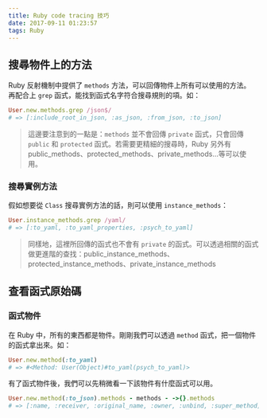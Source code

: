 ```yaml
---
title: Ruby code tracing 技巧
date: 2017-09-11 01:23:57
tags: Ruby
---
```


## 搜尋物件上的方法

Ruby 反射機制中提供了 `methods` 方法，可以回傳物件上所有可以使用的方法。
再配合上 `grep` 函式，能找到函式名字符合搜尋規則的項。如：

```rb
User.new.methods.grep /json$/
# => [:include_root_in_json, :as_json, :from_json, :to_json]
```
> 這邊要注意到的一點是：`methods` 並不會回傳 `private` 函式，只會回傳 `public` 和 `protected` 函式。若需要更精細的搜尋時，Ruby 另外有 public_methods、protected_methods、private_methods...等可以使用。

### 搜尋實例方法

假如想要從 `Class` 搜尋實例方法的話，則可以使用 `instance_methods`：

```rb
User.instance_methods.grep /yaml/
# => [:to_yaml, :to_yaml_properties, :psych_to_yaml]
```

> 同樣地，這裡所回傳的函式也不會有 `private` 的函式。可以透過相關的函式做更進階的查找：public_instance_methods、protected_instance_methods、private_instance_methods

## 查看函式原始碼
### 函式物件

在 Ruby 中，所有的東西都是物件。剛剛我們可以透過 `method` 函式，把一個物件的函式拿出來。如：
```rb
User.new.method(:to_yaml)
# => #<Method: User(Object)#to_yaml(psych_to_yaml)> 
```

有了函式物件後，我們可以先稍微看一下該物件有什麼函式可以用。
```rb
User.new.method(:to_json).methods - methods - ->{}.methods
# => [:name, :receiver, :original_name, :owner, :unbind, :super_method] 
```
